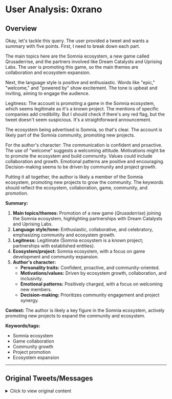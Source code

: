 # User Analysis: 0xrano

## Overview

<think>
Okay, let's tackle this query. The user provided a tweet and wants a summary with five points. First, I need to break down each part.

The main topics here are the Somnia ecosystem, a new game called Qrusaderrise, and the partners involved like Dream Catalysts and Uprising Labs. The user is promoting this game, so the main themes are collaboration and ecosystem expansion.

Next, the language style is positive and enthusiastic. Words like "epic," "welcome," and "powered by" show excitement. The tone is upbeat and inviting, aiming to engage the audience.

Legitness: The account is promoting a game in the Somnia ecosystem, which seems legitimate as it's a known project. The mentions of specific companies add credibility. But I should check if there's any red flag, but the tweet doesn't seem suspicious. It's a straightforward announcement.

The ecosystem being advertised is Somnia, so that's clear. The account is likely part of the Somnia community, promoting new projects.

For the author's character: The communication is confident and proactive. The use of "welcome" suggests a welcoming attitude. Motivations might be to promote the ecosystem and build community. Values could include collaboration and growth. Emotional patterns are positive and encouraging. Decision-making seems to be driven by community and project growth.

Putting it all together, the author is likely a member of the Somnia ecosystem, promoting new projects to grow the community. The keywords should reflect the ecosystem, collaboration, game, community, and promotion.
</think>

**Summary:**  
1. **Main topics/themes:** Promotion of a new game (*Qrusaderrise*) joining the Somnia ecosystem, highlighting partnerships with Dream Catalysts and Uprising Labs.  
2. **Language style/tone:** Enthusiastic, collaborative, and celebratory, emphasizing community and ecosystem growth.  
3. **Legitness:** Legitimate (Somnia ecosystem is a known project; partnerships with established entities).  
4. **Ecosystem/project:** Somnia ecosystem, with a focus on game development and community expansion.  
5. **Author's character:**  
   - **Personality traits:** Confident, proactive, and community-oriented.  
   - **Motivations/values:** Driven by ecosystem growth, collaboration, and inclusivity.  
   - **Emotional patterns:** Positively charged, with a focus on welcoming new members.  
   - **Decision-making:** Prioritizes community engagement and project synergy.  

**Context:** The author is likely a key figure in the Somnia ecosystem, actively promoting new projects to expand the community and ecosystem.  

**Keywords/tags:**  
- Somnia ecosystem  
- Game collaboration  
- Community growth  
- Project promotion  
- Ecosystem expansion
---
## Original Tweets/Messages

<details>
<summary>Click to view original content</summary>

| Type | Content |
|------|---------|
| messages | RT @Somnia_Network: Another epic game is joining the Somnia ecosystem. Welcome @qrusaderrise! Powered by @dreamcatalysts, @uprising_labs an… |

</details>

